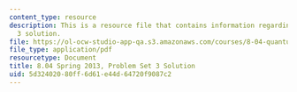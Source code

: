 ```yaml
---
content_type: resource
description: This is a resource file that contains information regarding problem set
  3 solution.
file: https://ol-ocw-studio-app-qa.s3.amazonaws.com/courses/8-04-quantum-physics-i-spring-2013/5d32402080ff6d61e44d64720f9087c2_MIT8_04S13_ps3_sol.pdf
file_type: application/pdf
resourcetype: Document
title: 8.04 Spring 2013, Problem Set 3 Solution
uid: 5d324020-80ff-6d61-e44d-64720f9087c2
---
```

